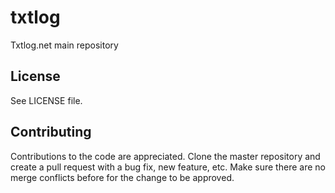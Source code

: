 # txtlog
Txtlog.net main repository

## License
See LICENSE file.

## Contributing
Contributions to the code are appreciated. Clone the master repository and create a pull request with a bug fix, new feature, etc. Make sure there are no merge conflicts before for the change to be approved.
